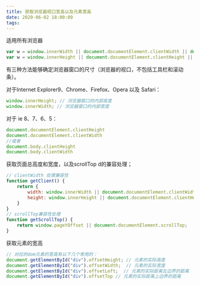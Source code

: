 ```yaml
---
title: 获取浏览器视口宽高以及元素宽高
date: 2020-06-02 18:00:09
tags:
---
```

适用所有浏览器
```javascript
var w = window.innerWidth || document.documentElement.clientWidth || document.body.clientWidth;
var w = window.innerHeight || document.documentElement.clientHeight || document.body.clientHeight;
```
有三种方法能够确定浏览器窗口的尺寸（浏览器的视口，不包括工具栏和滚动条）。
<!-- more -->
对于Internet Explorer9、Chrome、Firefox、Opera 以及 Safari：
```javascript
window.innerHeight; // 浏览器窗口的内部高度
window.innerWidth; // 浏览器窗口的内部宽度
```
对于 ie 8、7、6、5：
```javascript
document.documentElement.clientHeight
document.documentElement.clientWidth
//或者
document.body.clientHeight
document.body.clientWidth
```

获取页面总高度和宽度，以及scrollTop d的兼容处理；
```javascript
// clientWidth 处理兼容性
function getClient() {
    return {
        width: window.innerWidth || document.documentElement.clientWidth || document.body.clientWidth,
        height: window.innerHeight || document.documentElement.clientHeight || document.body.clientHeight
    }
}
// scrollTop兼容性处理
function getScrollTop() {
    return window.pageYOffset || document.documentElement.scrollTop;
}
```
获取元素的宽高
```javascript
// 对应的dom元素的宽高有以下几个常用的：
document.getElementById("div").offsetHeight; // 元素的实际高度
document.getElementById("div").offsetWidth;  // 元素的实际宽度
document.getElementById("div").offsetLeft;  // 元素的实际距离左边界的距离
document.getElementById("div").offsetTop // 元素的实际距离上边界的距离
```
